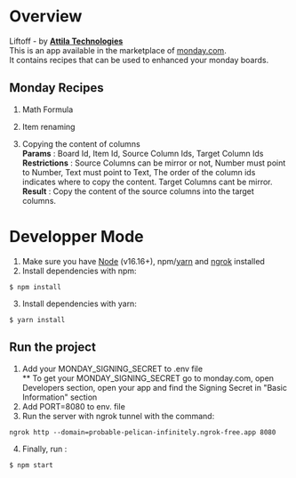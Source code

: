 # Overview

Liftoff - by [**Attila Technologies**](https://www.attila-technologies.com/)
<br>This is an app available in the marketplace of [monday.com](https://try.monday.com/d8x1zdvc4fg5).
<br>It contains recipes that can be used to enhanced your monday boards.

## Monday Recipes

1. Math Formula

2. Item renaming

3. Copying the content of columns
   <br>**Params** : Board Id, Item Id, Source Column Ids, Target Column Ids
   <br>**Restrictions** : Source Columns can be mirror or not, Number must point to Number, Text must point to Text, The order of the column ids indicates where to copy the content. Target Columns cant be mirror.
   <br>**Result** : Copy the content of the source columns into the target columns.

# Developper Mode

1. Make sure you have [Node](https://nodejs.org/en) (v16.16+), npm/[yarn](https://classic.yarnpkg.com/lang/en/docs/install/#windows-stable) and [ngrok](https://ngrok.com/) installed
2. Install dependencies with npm:

```
$ npm install
```

3. Install dependencies with yarn:

```
$ yarn install
```

## Run the project

1. Add your MONDAY_SIGNING_SECRET to .env file
   <br> \*\* To get your MONDAY_SIGNING_SECRET go to monday.com, open Developers section, open your app and find the Signing Secret in "Basic Information" section
2. Add PORT=8080 to env. file
3. Run the server with ngrok tunnel with the command:

```
ngrok http --domain=probable-pelican-infinitely.ngrok-free.app 8080
```

4. Finally, run :

```
$ npm start
```
